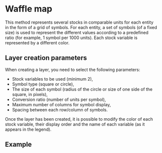 # Waffle map

This method represents several stocks in comparable units for each entity in the form of a grid of symbols.
For each entity, a set of symbols (of a fixed size) is used to represent the different values according to a
predefined ratio (for example, 1 symbol per 1000 units). Each stock variable is represented by a different color.


## Layer creation parameters

When creating a layer, you need to select the following parameters:

- Stock variables to be used (minimum 2),
- Symbol type (square or circle),
- The size of each symbol (radius of the circle or size of one side of the square, in pixels),
- Conversion ratio (number of units per symbol),
- Maximum number of columns for symbol display,
- Spacing between each row/column of symbols.

Once the layer has been created, it is possible to modify the color of each stock variable,
their display order and the name of each variable (as it appears in the legend).

## Example

<ZoomImg
    src="/waffle.png"
    alt="Example of a waffle map with 2 stock variables"
    caption="Example of a waffle map with 2 stock variables"
/>